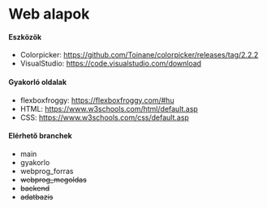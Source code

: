 # Web alapok
#### Eszközök
- Colorpicker: https://github.com/Toinane/colorpicker/releases/tag/2.2.2
- VisualStudio: https://code.visualstudio.com/download
#### Gyakorló oldalak
- flexboxfroggy: https://flexboxfroggy.com/#hu
- HTML: https://www.w3schools.com/html/default.asp
- CSS: https://www.w3schools.com/css/default.asp
#### Elérhető branchek
- main
- gyakorlo
- webprog_forras
- ~~webprog_megoldas~~
- ~~backend~~
- ~~adatbazis~~
